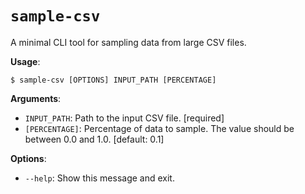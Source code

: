 # `sample-csv`

A minimal CLI tool for sampling data from large CSV files.

**Usage**:

```console
$ sample-csv [OPTIONS] INPUT_PATH [PERCENTAGE]
```

**Arguments**:

- `INPUT_PATH`: Path to the input CSV file. [required]
- `[PERCENTAGE]`: Percentage of data to sample. The value should be between 0.0 and 1.0. [default: 0.1]

**Options**:

- `--help`: Show this message and exit.
